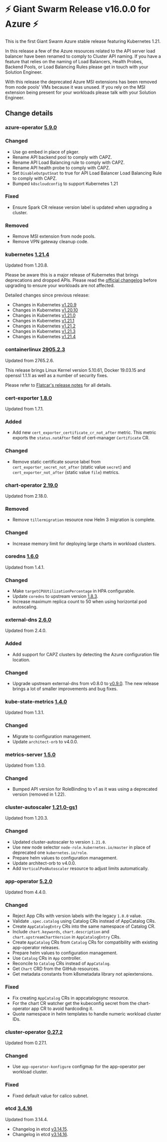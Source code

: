 # :zap: Giant Swarm Release v16.0.0 for Azure :zap:

This is the first Giant Swarm Azure stable release featuring Kubernetes 1.21.

In this release a few of the Azure resources related to the API server load balancer have been renamed to comply
to Cluster API naming. If you have a feature that relies on the naming of Load Balancers, Health Probes, Backend Pools,
or Load Balancing Rules please get in touch with your Solution Engineer. 

With this release the deprecated Azure MSI extensions has been removed from node pools' VMs because it was unused.
If you rely on the MSI extension being present for your workloads please talk with your Solution Engineer.

## Change details


### azure-operator [5.9.0](https://github.com/giantswarm/azure-operator/releases/tag/v5.9.0)

### Changed

- Use go embed in place of pkger.
- Rename API backend pool to comply with CAPZ.
- Rename API Load Balancing rule to comply with CAPZ.
- Rename API health probe to comply with CAPZ.
- Set `DisableOutputSnat` to true for API Load Balancer Load Balancing Rule to comply with CAPZ.
- Bumped `k8scloudconfig` to support Kubernetes 1.21

### Fixed

- Ensure Spark CR release version label is updated when upgrading a cluster.

### Removed

- Remove MSI extension from node pools.
- Remove VPN gateway cleanup code.


### kubernetes [1.21.4](https://github.com/kubernetes/kubernetes/releases/tag/v1.21.4)

Updated from 1.20.8.

Please be aware this is a major release of Kubernetes that brings deprecations and dropped APIs.
Please read the [official changelog](https://github.com/kubernetes/kubernetes/blob/master/CHANGELOG/CHANGELOG-1.21.md#whats-new-major-themes) 
before upgrading to ensure your workloads are not affected.

Detailed changes since previous release:

- Changes in Kubernetes [v1.20.9](https://github.com/kubernetes/kubernetes/blob/master/CHANGELOG/CHANGELOG-1.20.md#changelog-since-v1208)
- Changes in Kubernetes [v1.20.10](https://github.com/kubernetes/kubernetes/blob/master/CHANGELOG/CHANGELOG-1.20.md#changelog-since-v1209)
- Changes in Kubernetes [v1.21.0](https://github.com/kubernetes/kubernetes/blob/master/CHANGELOG/CHANGELOG-1.21.md#changelog-since-v1200)
- Changes in Kubernetes [v1.21.1](https://github.com/kubernetes/kubernetes/blob/master/CHANGELOG/CHANGELOG-1.21.md#changelog-since-v1210)
- Changes in Kubernetes [v1.21.2](https://github.com/kubernetes/kubernetes/blob/master/CHANGELOG/CHANGELOG-1.21.md#changelog-since-v1211)
- Changes in Kubernetes [v1.21.3](https://github.com/kubernetes/kubernetes/blob/master/CHANGELOG/CHANGELOG-1.21.md#changelog-since-v1212)
- Changes in Kubernetes [v1.21.4](https://github.com/kubernetes/kubernetes/blob/master/CHANGELOG/CHANGELOG-1.21.md#changelog-since-v1213)


### containerlinux [2905.2.3](https://www.flatcar-linux.org/releases/#release-2905.2.3)

Updated from 2765.2.6.

This release brings Linux Kernel version 5.10.61, Docker 19.03.15 and openssl 1.1.1l as well as a number of security fixes.

Please refer to [Flatcar's release notes](https://www.flatcar-linux.org/releases/#release-2905.2.3) for all details.


### cert-exporter [1.8.0](https://github.com/giantswarm/cert-exporter/releases/tag/v1.8.0)

Updated from 1.7.1.

### Added

- Add new `cert_exporter_certificate_cr_not_after` metric. This metric exports the `status.notAfter` field of cert-manager `Certificate` CR.

### Changed

- Remove static certificate source label from `cert_exporter_secret_not_after` (static value `secret`) and `cert_exporter_not_after` (static value `file`) metrics.


### chart-operator [2.19.0](https://github.com/giantswarm/chart-operator/releases/tag/v2.19.0)

Updated from 2.18.0.

### Removed

- Remove `tillermigration` resource now Helm 3 migration is complete.

### Changed

- Increase memory limit for deploying large charts in workload clusters.


### coredns [1.6.0](https://github.com/giantswarm/coredns-app/releases/tag/v1.6.0)

Updated from 1.4.1.

### Changed

- Make `targetCPUUtilizationPercentage` in HPA configurable.
- Update `coredns` to upstream version [1.8.3](https://coredns.io/2021/02/24/coredns-1.8.3-release/).
- Increase maximum replica count to 50 when using horizontal pod autoscaling.


### external-dns [2.6.0](https://github.com/giantswarm/external-dns-app/releases/tag/v2.6.0)

Updated from 2.4.0.

### Added

- Add support for CAPZ clusters by detecting the Azure configuration file location.

### Changed

- Upgrade upstream external-dns from v0.8.0 to [v0.9.0](https://github.com/kubernetes-sigs/external-dns/releases/tag/v0.9.0). The new release brings a lot of smaller improvements and bug fixes.


### kube-state-metrics [1.4.0](https://github.com/giantswarm/kube-state-metrics-app/releases/tag/v1.4.0)

Updated from 1.3.1.

### Changed

- Migrate to configuration management.
- Update `architect-orb` to v4.0.0.


### metrics-server [1.5.0](https://github.com/giantswarm/metrics-server-app/releases/tag/v1.5.0)

Updated from 1.3.0.

### Changed

- Bumped API version for RoleBinding to v1 as it was using a deprecated version (removed in 1.22).


### cluster-autoscaler [1.21.0-gs1](https://github.com/giantswarm/cluster-autoscaler-app/releases/tag/v1.21.0-gs1) 

Updated from 1.20.3.

### Changed

- Updated cluster-autoscaler to version `1.21.0`.
- Use new node selector `node-role.kubernetes.io/master` in place of deprecated one `kubernetes.io/role`.
- Prepare helm values to configuration management.
- Update architect-orb to v4.0.0.
- Add `VerticalPodAutoscaler` resource to adjust limits automatically.


### app-operator [5.2.0](https://github.com/giantswarm/app-operator/releases/tag/v5.2.0)

Updated from 4.4.0.

### Changed

- Reject App CRs with version labels with the legacy `1.0.0` value.
- Validate `.spec.catalog` using Catalog CRs instead of AppCatalog CRs.
- Create `AppCatalogEntry` CRs into the same namespace of Catalog CR.
- Include `chart.keywords`, `chart.description` and `chart.upstreamChartVersion` in `AppCatalogEntry` CRs.
- Create `AppCatalog` CRs from `Catalog` CRs for compatibility with existing app-operator releases.
- Prepare helm values to configuration management.
- Use `Catalog` CRs in `App` controller.
- Reconcile to `Catalog` CRs instead of `AppCatalog`.
- Get `Chart` CRD from the GitHub resources.
- Get metadata constants from k8smetadata library not apiextensions.

### Fixed

- Fix creating `AppCatalog` CRs in appcatalogsync resource.
- For the chart CR watcher get the kubeconfig secret from the chart-operator app
  CR to avoid hardcoding it.
- Quote namespace in helm templates to handle numeric workload cluster IDs.


### cluster-operator [0.27.2](https://github.com/giantswarm/cluster-operator/releases/tag/v0.27.2)

Updated from 0.27.1.

### Changed

- Use `app-operator-konfigure` configmap for the app-operator per workload cluster.

### Fixed

- Fixed default value for calico subnet.


### etcd [3.4.16](https://github.com/etcd-io/etcd/releases/tag/v3.4.16)

Updated from 3.14.4.

- Changelog in etcd [v3.14.15](https://github.com/etcd-io/etcd/blob/main/CHANGELOG-3.4.md#v3415-2021-02-26).
- Changelog in etcd [v3.14.16](https://github.com/etcd-io/etcd/blob/main/CHANGELOG-3.4.md#v3416-2021-05-11).
